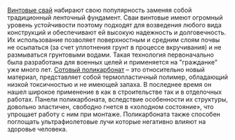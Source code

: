[Винтовые свай](http://krovlya-i-zabor.ru/vintovye-svai.php) набирают свою популярность заменяя собой традиционный ленточный фундамент. Сваи винтовые имеют огромный уровень устойчивости поэтому подходят для возведения любого вида конструкций и обеспечивают ей высокую надежность и долговечность. Их использование позволяет поверхностным и средним слоям почвы не осыпаться (за счет уплотнения грунт в процессе вкручивания) и не размываться грунтовыми водами. Такая технология первоначально была разработана для военных целей и применяется на "гражданке" уже много лет.
[Сотовый поликарбонат](http://krovlya-i-zabor.ru/polikarbonat.php) – это относительно новый материал, представляет собой термопластичный полимер, обладающий низкой токсичностью и не имеющей запаха. В последнее время он нашел широкое применение в как в строительстве так и в отделочных работах. Панели поликарбоната, вследствие особенности их структуры, довольно эластичен, свободно гнется в «холодном состояние», что упрощает работу с ним при монтаже. Поликарбоната также способен поглощать ультрафиолетовые лучи которые негативно влияют на здоровье человека.
